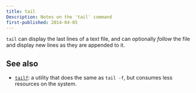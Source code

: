 ```yaml
---
title: tail
Description: Notes on the 'tail' command
first-published: 2014-04-05
---
```


`tail` can display the last lines of a text file, and can optionally 
*follow* the file and display new lines as they are appended to it.

See also
--------

*   [`tailf`](/posts/tailf/): a utility that does the same as `tail -f`, but consumes less resources on the system.

